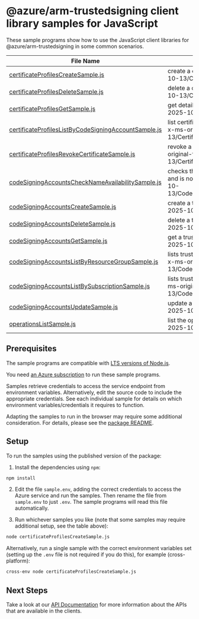 # @azure/arm-trustedsigning client library samples for JavaScript

These sample programs show how to use the JavaScript client libraries for @azure/arm-trustedsigning in some common scenarios.

| **File Name**                                                                                             | **Description**                                                                                                                                                |
| --------------------------------------------------------------------------------------------------------- | -------------------------------------------------------------------------------------------------------------------------------------------------------------- |
| [certificateProfilesCreateSample.js][certificateprofilescreatesample]                                     | create a certificate profile. x-ms-original-file: 2025-10-13/CertificateProfiles_Create.json                                                                   |
| [certificateProfilesDeleteSample.js][certificateprofilesdeletesample]                                     | delete a certificate profile. x-ms-original-file: 2025-10-13/CertificateProfiles_Delete.json                                                                   |
| [certificateProfilesGetSample.js][certificateprofilesgetsample]                                           | get details of a certificate profile. x-ms-original-file: 2025-10-13/CertificateProfiles_Get.json                                                              |
| [certificateProfilesListByCodeSigningAccountSample.js][certificateprofileslistbycodesigningaccountsample] | list certificate profiles under a trusted signing account. x-ms-original-file: 2025-10-13/CertificateProfiles_ListByCodeSigningAccount.json                    |
| [certificateProfilesRevokeCertificateSample.js][certificateprofilesrevokecertificatesample]               | revoke a certificate under a certificate profile. x-ms-original-file: 2025-10-13/CertificateProfiles_RevokeCertificate.json                                    |
| [codeSigningAccountsCheckNameAvailabilitySample.js][codesigningaccountschecknameavailabilitysample]       | checks that the trusted signing account name is valid and is not already in use. x-ms-original-file: 2025-10-13/CodeSigningAccounts_CheckNameAvailability.json |
| [codeSigningAccountsCreateSample.js][codesigningaccountscreatesample]                                     | create a trusted Signing Account. x-ms-original-file: 2025-10-13/CodeSigningAccounts_Create.json                                                               |
| [codeSigningAccountsDeleteSample.js][codesigningaccountsdeletesample]                                     | delete a trusted signing account. x-ms-original-file: 2025-10-13/CodeSigningAccounts_Delete.json                                                               |
| [codeSigningAccountsGetSample.js][codesigningaccountsgetsample]                                           | get a trusted Signing Account. x-ms-original-file: 2025-10-13/CodeSigningAccounts_Get.json                                                                     |
| [codeSigningAccountsListByResourceGroupSample.js][codesigningaccountslistbyresourcegroupsample]           | lists trusted signing accounts within a resource group. x-ms-original-file: 2025-10-13/CodeSigningAccounts_ListByResourceGroup.json                            |
| [codeSigningAccountsListBySubscriptionSample.js][codesigningaccountslistbysubscriptionsample]             | lists trusted signing accounts within a subscription. x-ms-original-file: 2025-10-13/CodeSigningAccounts_ListBySubscription.json                               |
| [codeSigningAccountsUpdateSample.js][codesigningaccountsupdatesample]                                     | update a trusted signing account. x-ms-original-file: 2025-10-13/CodeSigningAccounts_Update.json                                                               |
| [operationsListSample.js][operationslistsample]                                                           | list the operations for the provider x-ms-original-file: 2025-10-13/Operations_List.json                                                                       |

## Prerequisites

The sample programs are compatible with [LTS versions of Node.js](https://github.com/nodejs/release#release-schedule).

You need [an Azure subscription][freesub] to run these sample programs.

Samples retrieve credentials to access the service endpoint from environment variables. Alternatively, edit the source code to include the appropriate credentials. See each individual sample for details on which environment variables/credentials it requires to function.

Adapting the samples to run in the browser may require some additional consideration. For details, please see the [package README][package].

## Setup

To run the samples using the published version of the package:

1. Install the dependencies using `npm`:

```bash
npm install
```

2. Edit the file `sample.env`, adding the correct credentials to access the Azure service and run the samples. Then rename the file from `sample.env` to just `.env`. The sample programs will read this file automatically.

3. Run whichever samples you like (note that some samples may require additional setup, see the table above):

```bash
node certificateProfilesCreateSample.js
```

Alternatively, run a single sample with the correct environment variables set (setting up the `.env` file is not required if you do this), for example (cross-platform):

```bash
cross-env node certificateProfilesCreateSample.js
```

## Next Steps

Take a look at our [API Documentation][apiref] for more information about the APIs that are available in the clients.

[certificateprofilescreatesample]: https://github.com/Azure/azure-sdk-for-js/blob/main/sdk/trustedsigning/arm-trustedsigning/samples/v1/javascript/certificateProfilesCreateSample.js
[certificateprofilesdeletesample]: https://github.com/Azure/azure-sdk-for-js/blob/main/sdk/trustedsigning/arm-trustedsigning/samples/v1/javascript/certificateProfilesDeleteSample.js
[certificateprofilesgetsample]: https://github.com/Azure/azure-sdk-for-js/blob/main/sdk/trustedsigning/arm-trustedsigning/samples/v1/javascript/certificateProfilesGetSample.js
[certificateprofileslistbycodesigningaccountsample]: https://github.com/Azure/azure-sdk-for-js/blob/main/sdk/trustedsigning/arm-trustedsigning/samples/v1/javascript/certificateProfilesListByCodeSigningAccountSample.js
[certificateprofilesrevokecertificatesample]: https://github.com/Azure/azure-sdk-for-js/blob/main/sdk/trustedsigning/arm-trustedsigning/samples/v1/javascript/certificateProfilesRevokeCertificateSample.js
[codesigningaccountschecknameavailabilitysample]: https://github.com/Azure/azure-sdk-for-js/blob/main/sdk/trustedsigning/arm-trustedsigning/samples/v1/javascript/codeSigningAccountsCheckNameAvailabilitySample.js
[codesigningaccountscreatesample]: https://github.com/Azure/azure-sdk-for-js/blob/main/sdk/trustedsigning/arm-trustedsigning/samples/v1/javascript/codeSigningAccountsCreateSample.js
[codesigningaccountsdeletesample]: https://github.com/Azure/azure-sdk-for-js/blob/main/sdk/trustedsigning/arm-trustedsigning/samples/v1/javascript/codeSigningAccountsDeleteSample.js
[codesigningaccountsgetsample]: https://github.com/Azure/azure-sdk-for-js/blob/main/sdk/trustedsigning/arm-trustedsigning/samples/v1/javascript/codeSigningAccountsGetSample.js
[codesigningaccountslistbyresourcegroupsample]: https://github.com/Azure/azure-sdk-for-js/blob/main/sdk/trustedsigning/arm-trustedsigning/samples/v1/javascript/codeSigningAccountsListByResourceGroupSample.js
[codesigningaccountslistbysubscriptionsample]: https://github.com/Azure/azure-sdk-for-js/blob/main/sdk/trustedsigning/arm-trustedsigning/samples/v1/javascript/codeSigningAccountsListBySubscriptionSample.js
[codesigningaccountsupdatesample]: https://github.com/Azure/azure-sdk-for-js/blob/main/sdk/trustedsigning/arm-trustedsigning/samples/v1/javascript/codeSigningAccountsUpdateSample.js
[operationslistsample]: https://github.com/Azure/azure-sdk-for-js/blob/main/sdk/trustedsigning/arm-trustedsigning/samples/v1/javascript/operationsListSample.js
[apiref]: https://learn.microsoft.com/javascript/api/@azure/arm-trustedsigning?view=azure-node-preview
[freesub]: https://azure.microsoft.com/free/
[package]: https://github.com/Azure/azure-sdk-for-js/tree/main/sdk/trustedsigning/arm-trustedsigning/README.md

